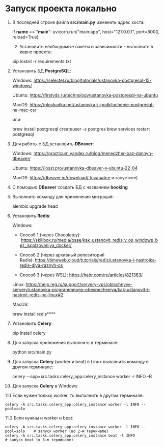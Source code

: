 # Запуск проекта локально

1. В последней строке файла **src/main.py**  изменить адрес хоста:


    if __name__ == "__main__":
        uvicorn.run("main:app", host="127.0.0.1", port=8000, reload=True)

   2. Установить необходимые пакеты и зависимости - выполнить в корне проекта: 


    pip install -r requirements.txt

3. Установить БД **PostgreSQL**:

   Windows: https://selectel.ru/blog/tutorials/ustanovka-postgresql-15-windows/

   Ubuntu: https://firstvds.ru/technology/ustanovka-postgresql-na-ubuntu

   MacOS: https://ploshadka.net/ustanovka-i-podkljuchenie-postgresql-na-mac-os/  

   или:


    brew install postgresql
    createuser -s postgres
    brew services restart postgresql

4. Для работы с БД установить **DBeaver**:

   Windows: https://practicum.yandex.ru/blog/menedzher-baz-dannyh-dbeaver/

   Ubuntu: https://losst.pro/ustanovka-dbeaver-v-ubuntu-22-04

   MacOS: https://dbeaver.io/download/ (скачайте и запустите)

5. С помощью **DBeaver** создать БД с названием **booking**

6. Выполнить команду для применения миграций:


    alembic upgrade head

7. Установить **Redis**:

   Windows:

   - Способ 1 (через Chocolatey):  https://skillbox.ru/media/base/kak_ustanovit_redis_v_os_windows_bez_ispolzovaniya_docker/

   - Способ 2 (через архивный репозиторий Redis): https://timeweb.cloud/tutorials/redis/ustanovka-i-nastrojka-redis-dlya-raznyh-os

   - Способ 3 (через WSL): https://habr.com/ru/articles/821363/

   Linux: https://help.reg.ru/support/servery-vps/oblachnyye-servery/ustanovka-programmnogo-obespecheniya/kak-ustanovit-i-nastroit-redis-na-linux#2

   MacOS: 


    brew install redis****

8. Установить **Celery**:


    pip install celery

9. Для запуска приложения выполнить в терминале:


    python src/main.py

10. Для запуска **Celery** (worker и beat) в Linux выполнить команду в другом терминале:


    celery --app=src.tasks.celery_app:celery_instance worker -l INFO -B

11. Для запуска **Celery** в Windows:

11.1 Если нужен только worker, то выполнить в другом терминале:


    celery -A src.tasks.celery_app:celery_instance worker -l INFO --pool=solo

11.2 Если нужны и worker и beat:


    celery -A src.tasks.celery_app:celery_instance worker -l INFO --pool=solo    # запуск worker (во 2-м терминале)
    celery -A src.tasks.celery_app:celery_instance beat -l INFO                  # запуск beat (в 3-м терминале)